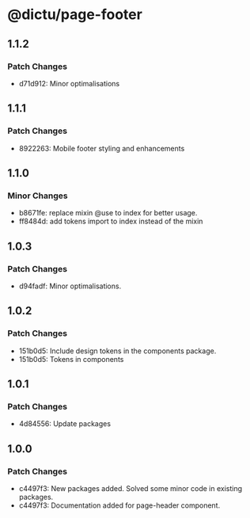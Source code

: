 # @dictu/page-footer

## 1.1.2

### Patch Changes

- d71d912: Minor optimalisations

## 1.1.1

### Patch Changes

- 8922263: Mobile footer styling and enhancements

## 1.1.0

### Minor Changes

- b8671fe: replace mixin @use to index for better usage.
- ff8484d: add tokens import to index instead of the mixin

## 1.0.3

### Patch Changes

- d94fadf: Minor optimalisations.

## 1.0.2

### Patch Changes

- 151b0d5: Include design tokens in the components package.
- 151b0d5: Tokens in components

## 1.0.1

### Patch Changes

- 4d84556: Update packages

## 1.0.0

### Patch Changes

- c4497f3: New packages added. Solved some minor code in existing packages.
- c4497f3: Documentation added for page-header component.
